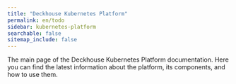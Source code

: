 ```yaml
---
title: "Deckhouse Kubernetes Platform"
permalink: en/todo
sidebar: kubernetes-platform
searchable: false
sitemap_include: false
---
```


The main page of the Deckhouse Kubernetes Platform documentation. Here you can find the latest information about the platform, its components, and how to use them.
